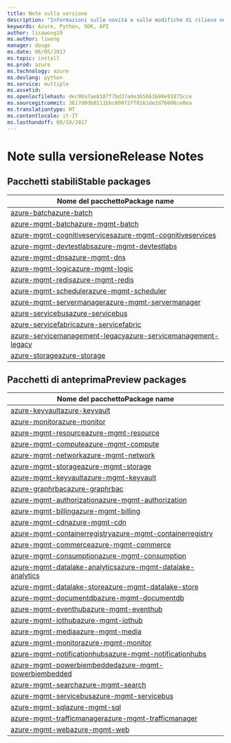 ```yaml
---
title: Note sulla versione
description: "Informazioni sulle novità e sulle modifiche di rilievo nelle librerie di gestione di Azure per Python"
keywords: Azure, Python, SDK, API
author: lisawong19
ms.author: liwong
manager: douge
ms.date: 06/05/2017
ms.topic: install
ms.prod: azure
ms.technology: azure
ms.devlang: python
ms.service: multiple
ms.assetid: 
ms.openlocfilehash: dec98a7ae8187f7bd37ade365661b90e91875cce
ms.sourcegitcommit: 3617d0db0111bbc00072ff8161de2d76606ce0ea
ms.translationtype: HT
ms.contentlocale: it-IT
ms.lasthandoff: 08/18/2017
---
```

# <a name="release-notes"></a><span data-ttu-id="b5b5b-104">Note sulla versione</span><span class="sxs-lookup"><span data-stu-id="b5b5b-104">Release Notes</span></span>

## <a name="stable-packages"></a><span data-ttu-id="b5b5b-105">Pacchetti stabili</span><span class="sxs-lookup"><span data-stu-id="b5b5b-105">Stable packages</span></span>
| <span data-ttu-id="b5b5b-106">Nome del pacchetto</span><span class="sxs-lookup"><span data-stu-id="b5b5b-106">Package name</span></span> |
|--------------|
|[<span data-ttu-id="b5b5b-107">azure-batch</span><span class="sxs-lookup"><span data-stu-id="b5b5b-107">azure-batch</span></span>](https://pypi.org/project/azure-batch/#history)  |   
|[<span data-ttu-id="b5b5b-108">azure-mgmt-batch</span><span class="sxs-lookup"><span data-stu-id="b5b5b-108">azure-mgmt-batch</span></span>](https://pypi.org/project/azure-mgmt-batch/#history)|
|[<span data-ttu-id="b5b5b-109">azure-mgmt-cognitiveservices</span><span class="sxs-lookup"><span data-stu-id="b5b5b-109">azure-mgmt-cognitiveservices</span></span>](https://pypi.org/project/azure-mgmt-cognitiveservices/#history)|    
|[<span data-ttu-id="b5b5b-110">azure-mgmt-devtestlabs</span><span class="sxs-lookup"><span data-stu-id="b5b5b-110">azure-mgmt-devtestlabs</span></span>](https://pypi.org/project/azure-mgmt-devtestlabs/#history)|    
|[<span data-ttu-id="b5b5b-111">azure-mgmt-dns</span><span class="sxs-lookup"><span data-stu-id="b5b5b-111">azure-mgmt-dns</span></span>](https://pypi.org/project/azure-mgmt-dns/#history) |
|[<span data-ttu-id="b5b5b-112">azure-mgmt-logic</span><span class="sxs-lookup"><span data-stu-id="b5b5b-112">azure-mgmt-logic</span></span>](https://pypi.org/project/azure-mgmt-logic/#history)|
|[<span data-ttu-id="b5b5b-113">azure-mgmt-redis</span><span class="sxs-lookup"><span data-stu-id="b5b5b-113">azure-mgmt-redis</span></span>](https://pypi.org/project/azure-mgmt-redis/#history)|
|[<span data-ttu-id="b5b5b-114">azure-mgmt-scheduler</span><span class="sxs-lookup"><span data-stu-id="b5b5b-114">azure-mgmt-scheduler</span></span>](https://pypi.org/project/azure-mgmt-scheduler/#history)|    
|[<span data-ttu-id="b5b5b-115">azure-mgmt-servermanager</span><span class="sxs-lookup"><span data-stu-id="b5b5b-115">azure-mgmt-servermanager</span></span>](https://pypi.org/project/azure-mgmt-servermanager/#history)|    
|[<span data-ttu-id="b5b5b-116">azure-servicebus</span><span class="sxs-lookup"><span data-stu-id="b5b5b-116">azure-servicebus</span></span>](https://pypi.org/project/azure-mgmt-servicebus/#history)|   
|[<span data-ttu-id="b5b5b-117">azure-servicefabric</span><span class="sxs-lookup"><span data-stu-id="b5b5b-117">azure-servicefabric</span></span>](https://pypi.org/project/azure-servicefabric/#history)|  
|[<span data-ttu-id="b5b5b-118">azure-servicemanagement-legacy</span><span class="sxs-lookup"><span data-stu-id="b5b5b-118">azure-servicemanagement-legacy</span></span>](https://pypi.org/project/azure-servicemanagement-legacy/#history)|    
|[<span data-ttu-id="b5b5b-119">azure-storage</span><span class="sxs-lookup"><span data-stu-id="b5b5b-119">azure-storage</span></span>](https://pypi.org/project/azure-storage/#history)|  

## <a name="preview-packages"></a><span data-ttu-id="b5b5b-120">Pacchetti di anteprima</span><span class="sxs-lookup"><span data-stu-id="b5b5b-120">Preview packages</span></span>
| <span data-ttu-id="b5b5b-121">Nome del pacchetto</span><span class="sxs-lookup"><span data-stu-id="b5b5b-121">Package name</span></span> | 
|--------------|
|[<span data-ttu-id="b5b5b-122">azure-keyvault</span><span class="sxs-lookup"><span data-stu-id="b5b5b-122">azure-keyvault</span></span>](https://pypi.org/project/azure-keyvault/#history)|    
|[<span data-ttu-id="b5b5b-123">azure-monitor</span><span class="sxs-lookup"><span data-stu-id="b5b5b-123">azure-monitor</span></span>](https://pypi.org/project/azure-monitor/#history)|  
|[<span data-ttu-id="b5b5b-124">azure-mgmt-resource</span><span class="sxs-lookup"><span data-stu-id="b5b5b-124">azure-mgmt-resource</span></span>](https://pypi.org/project/azure-mgmt-resource/#history)|  
|[<span data-ttu-id="b5b5b-125">azure-mgmt-compute</span><span class="sxs-lookup"><span data-stu-id="b5b5b-125">azure-mgmt-compute</span></span>](https://pypi.org/project/azure-mgmt-compute/#history)|    
|[<span data-ttu-id="b5b5b-126">azure-mgmt-network</span><span class="sxs-lookup"><span data-stu-id="b5b5b-126">azure-mgmt-network</span></span>](https://pypi.org/project/azure-mgmt-network/#history)|    
|[<span data-ttu-id="b5b5b-127">azure-mgmt-storage</span><span class="sxs-lookup"><span data-stu-id="b5b5b-127">azure-mgmt-storage</span></span>](https://pypi.org/project/azure-mgmt-storage/#history)|    
|[<span data-ttu-id="b5b5b-128">azure-mgmt-keyvault</span><span class="sxs-lookup"><span data-stu-id="b5b5b-128">azure-mgmt-keyvault</span></span>](https://pypi.org/project/azure-mgmt-keyvault/#history)|  
|[<span data-ttu-id="b5b5b-129">azure-graphrbac</span><span class="sxs-lookup"><span data-stu-id="b5b5b-129">azure-graphrbac</span></span>](https://pypi.org/project/azure-graphrbac/#history)|  
|[<span data-ttu-id="b5b5b-130">azure-mgmt-authorization</span><span class="sxs-lookup"><span data-stu-id="b5b5b-130">azure-mgmt-authorization</span></span>](https://pypi.org/project/azure-mgmt-authorization/#history)|    
|[<span data-ttu-id="b5b5b-131">azure-mgmt-billing</span><span class="sxs-lookup"><span data-stu-id="b5b5b-131">azure-mgmt-billing</span></span>](https://pypi.org/project/azure-mgmt-billing/#history)|    
|[<span data-ttu-id="b5b5b-132">azure-mgmt-cdn</span><span class="sxs-lookup"><span data-stu-id="b5b5b-132">azure-mgmt-cdn</span></span>](https://pypi.org/project/azure-mgmt-cdn/#history)|    
|[<span data-ttu-id="b5b5b-133">azure-mgmt-containerregistry</span><span class="sxs-lookup"><span data-stu-id="b5b5b-133">azure-mgmt-containerregistry</span></span>](https://pypi.org/project/azure-mgmt-containerregistry/#history)|    
|[<span data-ttu-id="b5b5b-134">azure-mgmt-commerce</span><span class="sxs-lookup"><span data-stu-id="b5b5b-134">azure-mgmt-commerce</span></span>](https://pypi.org/project/azure-mgmt-commerce/#history)|  
|[<span data-ttu-id="b5b5b-135">azure-mgmt-consumption</span><span class="sxs-lookup"><span data-stu-id="b5b5b-135">azure-mgmt-consumption</span></span>](https://pypi.org/project/azure-mgmt-consumption/#history)|    
|[<span data-ttu-id="b5b5b-136">azure-mgmt-datalake-analytics</span><span class="sxs-lookup"><span data-stu-id="b5b5b-136">azure-mgmt-datalake-analytics</span></span>](https://pypi.org/project/azure-mgmt-datalake-analytics/#history)|  
|[<span data-ttu-id="b5b5b-137">azure-mgmt-datalake-store</span><span class="sxs-lookup"><span data-stu-id="b5b5b-137">azure-mgmt-datalake-store</span></span>](https://pypi.org/project/azure-mgmt-datalake-store/#history)|  
|[<span data-ttu-id="b5b5b-138">azure-mgmt-documentdb</span><span class="sxs-lookup"><span data-stu-id="b5b5b-138">azure-mgmt-documentdb</span></span>](https://pypi.org/project/azure-mgmt-documentdb/#history)|  
|[<span data-ttu-id="b5b5b-139">azure-mgmt-eventhub</span><span class="sxs-lookup"><span data-stu-id="b5b5b-139">azure-mgmt-eventhub</span></span>](https://pypi.org/project/azure-mgmt-eventhub/#history)|  
|[<span data-ttu-id="b5b5b-140">azure-mgmt-iothub</span><span class="sxs-lookup"><span data-stu-id="b5b5b-140">azure-mgmt-iothub</span></span>](https://pypi.org/project/azure-mgmt-iothub/#history)|
|[<span data-ttu-id="b5b5b-141">azure-mgmt-media</span><span class="sxs-lookup"><span data-stu-id="b5b5b-141">azure-mgmt-media</span></span>](https://pypi.org/project/azure-mgmt-media/#history)|
|[<span data-ttu-id="b5b5b-142">azure-mgmt-monitor</span><span class="sxs-lookup"><span data-stu-id="b5b5b-142">azure-mgmt-monitor</span></span>](https://pypi.org/project/azure-mgmt-monitor/#history)|    
|[<span data-ttu-id="b5b5b-143">azure-mgmt-notificationhubs</span><span class="sxs-lookup"><span data-stu-id="b5b5b-143">azure-mgmt-notificationhubs</span></span>](https://pypi.org/project/azure-mgmt-notificationhubs/#history)|  
|[<span data-ttu-id="b5b5b-144">azure-mgmt-powerbiembedded</span><span class="sxs-lookup"><span data-stu-id="b5b5b-144">azure-mgmt-powerbiembedded</span></span>](https://pypi.org/project/azure-mgmt-powerbiembedded/#history)|    
|[<span data-ttu-id="b5b5b-145">azure-mgmt-search</span><span class="sxs-lookup"><span data-stu-id="b5b5b-145">azure-mgmt-search</span></span>](https://pypi.org/project/azure-mgmt-search/#history)|
|[<span data-ttu-id="b5b5b-146">azure-mgmt-servicebus</span><span class="sxs-lookup"><span data-stu-id="b5b5b-146">azure-mgmt-servicebus</span></span>](https://pypi.org/project/azure-mgmt-servicebus/#history)|  
|[<span data-ttu-id="b5b5b-147">azure-mgmt-sql</span><span class="sxs-lookup"><span data-stu-id="b5b5b-147">azure-mgmt-sql</span></span>](https://pypi.org/project/azure-mgmt-sql/#history)|    
|[<span data-ttu-id="b5b5b-148">azure-mgmt-trafficmanager</span><span class="sxs-lookup"><span data-stu-id="b5b5b-148">azure-mgmt-trafficmanager</span></span>](https://pypi.org/project/azure-mgmt-trafficmanager/#history)|  
|[<span data-ttu-id="b5b5b-149">azure-mgmt-web</span><span class="sxs-lookup"><span data-stu-id="b5b5b-149">azure-mgmt-web</span></span>](https://pypi.org/project/azure-mgmt-web/#history)|